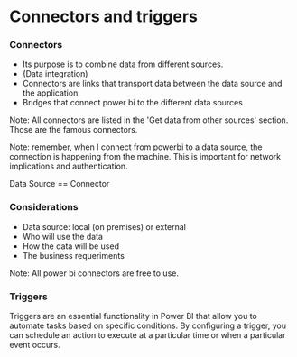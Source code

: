 # Connectors and triggers
### Connectors
- Its purpose is to combine data from different sources. 
- (Data integration)
- Connectors are links that transport data between the data source and the application.
- Bridges that connect power bi to the different data sources

Note: All connectors are listed in the 'Get data from other sources' section. Those are the famous connectors.

Note: remember, when I connect from powerbi to a data source, the connection is happening from the machine. This is important for network implications and authentication.

Data Source == Connector

### Considerations
- Data source: local (on premises) or external
- Who will use the data
- How the data will be used
- The business requeriments

Note: All power bi connectors are free to use.

### Triggers
Triggers are an essential functionality in Power BI that allow you to automate tasks based on specific conditions. By configuring a trigger, you can schedule an action to execute at a particular time or when a particular event occurs. 